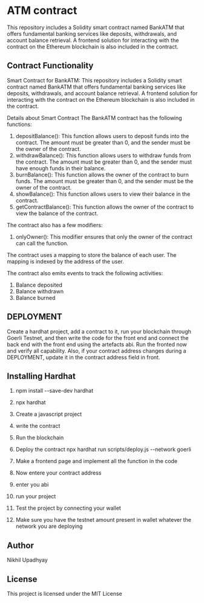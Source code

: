 
# ATM contract
This repository includes a Solidity smart contract named BankATM that offers fundamental banking services like deposits, withdrawals, and account balance retrieval. A frontend solution for interacting with the contract on the Ethereum blockchain is also included in the contract.





## Contract Functionality


Smart Contract for BankATM:
This repository includes a Solidity smart contract named BankATM that offers fundamental banking services like deposits, withdrawals, and account balance retrieval. A frontend solution for interacting with the contract on the Ethereum blockchain is also included in the contract.

Details about Smart Contract 
The BankATM contract has the following functions:

1. depositBalance(): This function allows users to deposit funds into the contract. The amount must be greater than 0, and the sender must be the owner of the contract.
2. withdrawBalance(): This function allows users to withdraw funds from the contract. The amount must be greater than 0, and the sender must have enough funds in their balance.
3. burnBalance(): This function allows the owner of the contract to burn funds. The amount must be greater than 0, and the sender must be the owner of the contract.
4. showBalance(): This function allows users to view their balance in the contract.
5. getContractBalance(): This function allows the owner of the contract to view the balance of the contract.

The contract also has a few modifiers:
1. onlyOwner(): This modifier ensures that only the owner of the contract can call the function.

The contract uses a mapping to store the balance of each user. The mapping is indexed by the address of the user.

The contract also emits events to track the following activities:
1. Balance deposited
2. Balance withdrawn
3. Balance burned

## DEPLOYMENT
Create a hardhat project, add a contract to it, run your blockchain through Goerli Testnet, and then write the code for the front end and connect the back end with the front end using the artefacts abi.
Run the fronted now and verify all capability. 
Also, if your contract address changes during a DEPLOYMENT, update it in the contract address field in front.
## Installing Hardhat

1. npm install --save-dev hardhat

2. npx hardhat 

3. Create a javascript project 

4. write the contract 

5. Run the blockchain

6. Deploy the contract 
   npx hardhat run scripts/deploy.js --network goerli 

7. Make a frontend page and implement all the function in the code 

8. Now entere your contract address
   
9. enter you abi 
10. run your project
11. Test the project by connecting your wallet
12. Make sure you have the testnet amount present in wallet whatever the network you are deploying


## Author
Nikhil Upadhyay 

## License
This project is licensed under the MIT License
